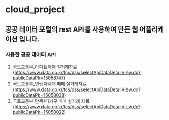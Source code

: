 # cloud_project

## 공공 데이터 포털의 rest API를 사용하여 만든 웹 어플리케이션 입니다.

### 사용한 공공 데이터 API
1.  국토교통부_아파트매매 실거래자료 (https://www.data.go.kr/tcs/dss/selectApiDataDetailView.do?publicDataPk=15058747)
2. 국토교통부_연립다세대 매매 실거래자료 (https://www.data.go.kr/tcs/dss/selectApiDataDetailView.do?publicDataPk=15058038)
3. 국토교통부_단독/다가구 매매 실거래 자료 (https://www.data.go.kr/tcs/dss/selectApiDataDetailView.do?publicDataPk=15058022)


